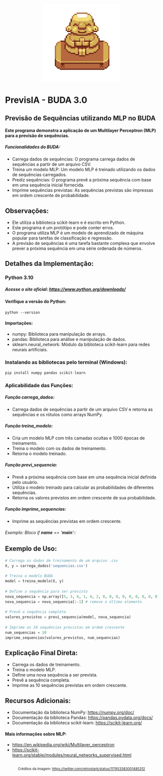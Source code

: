 <div align="center">
  <img src="https://github.com/LeeAlquimico/PrevisIA/blob/main/EF6LxD5XoAACqUU-removebg-preview.png" alt="Descrição da Imagem" style="margin: auto;">
</div>






# PrevisIA - BUDA 3.0

## Previsão de Sequências utilizando MLP no BUDA

#### Este programa demonstra a aplicação de um Multilayer Perceptron (MLP) para a previsão de sequências.

##### Funcionalidades do BUDA:

- Carrega dados de sequências: O programa carrega dados de sequências a partir de um arquivo CSV.
- Treina um modelo MLP: Um modelo MLP é treinado utilizando os dados de sequências carregados.
- Prediz sequências: O programa prevê a próxima sequência com base em uma sequência inicial fornecida.
- Imprime sequências previstas: As sequências previstas são impressas em ordem crescente de probabilidade.

## Observações:
- Ele utiliza a biblioteca scikit-learn e é escrito em Python.
- Este programa é um protótipo e pode conter erros.
- O programa utiliza MLP é um modelo de aprendizado de máquina popular para tarefas de classificação e regressão.
- A previsão de sequências é uma tarefa bastante complexa que envolve prever a próxima sequência em uma série ordenada de números.

## Detalhes da Implementação:
### Python 3.10
##### Acesse o site oficial:  https://www.python.org/downloads/
#### Verifique a versão do Python:
```
python --version
```

#### Importações:

- numpy: Biblioteca para manipulação de arrays.
- pandas: Biblioteca para análise e manipulação de dados.
- sklearn.neural_network: Módulo da biblioteca scikit-learn para redes neurais artificiais.

### Instalando as bibliotecas pelo terminal (Windows):

```Python
pip install numpy pandas scikit-learn
```


### Aplicabilidade das Funções:

##### Função carrega_dados:

- Carrega dados de sequências a partir de um arquivo CSV e retorna as sequências e os rótulos como arrays NumPy.

##### Função treina_modelo:

- Cria um modelo MLP com três camadas ocultas e 1000 épocas de treinamento.
- Treina o modelo com os dados de treinamento.
- Retorna o modelo treinado.

##### Função previ_sequencia:

- Prevê a próxima sequência com base em uma sequência inicial definida pelo usuário.
- Utiliza o modelo treinado para calcular as probabilidades de diferentes sequências.
- Retorna os valores previstos em ordem crescente de sua probabilidade.

##### Função imprime_sequencias:

- Imprime as sequências previstas em ordem crescente.
###### Exemplo: Bloco if __name__ == '__main__'::

## Exemplo de Uso:
```Python
# Carrega os dados de treinamento de um arquivo .csv
X, y = carrega_dados('sequencias.csv')

# Treina o modelo BUDA
model = treina_modelo(X, y)

# Define a sequência para ser prevista
nova_sequencia = np.array([5, 3, 6, 1, 4, 2, 0, 0, 0, 0, 0, 0, 0, 0, 0])
nova_sequencia = nova_sequencia[:-1] # remove o último elemento

# Prevê a sequência completa
valores_previstos = previ_sequencia(model, nova_sequencia)

# Imprime as 10 sequências previstas em ordem crescente
num_sequencias = 10
imprime_sequencias(valores_previstos, num_sequencias)
```

## Explicação Final Direta: 
- Carrega os dados de treinamento.
- Treina o modelo MLP.
- Define uma nova sequência a ser prevista.
- Prevê a sequência completa.
- Imprime as 10 sequências previstas em ordem crescente.

## Recursos Adicionais:

- Documentação da biblioteca NumPy: https://numpy.org/doc/
- Documentação da biblioteca Pandas: https://pandas.pydata.org/docs/
- Documentação da biblioteca scikit-learn: https://scikit-learn.org/
  
#### Mais informações sobre MLP:
- https://en.wikipedia.org/wiki/Multilayer_perceptron
- https://scikit-learn.org/stable/modules/neural_networks_supervised.html

##
<div align="center">
      <p style="text-align: center; font-size: 0.8em;">Créditos da imagem: <a href="https://twitter.com/retrostark/status/117953383001485312">https://twitter.com/retrostark/status/117953383001485312</a></p>
</div>
